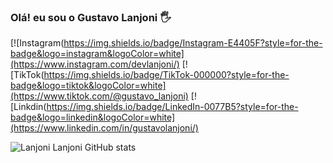### Olá! eu sou o Gustavo Lanjoni 🖐️

[![Instagram(https://img.shields.io/badge/Instagram-E4405F?style=for-the-badge&logo=instagram&logoColor=white](https://www.instagram.com/devlanjoni/)
[![TikTok(https://img.shields.io/badge/TikTok-000000?style=for-the-badge&logo=tiktok&logoColor=white](https://www.tiktok.com/@gustavo_lanjoni)
[![Linkdin(https://img.shields.io/badge/LinkedIn-0077B5?style=for-the-badge&logo=linkedin&logoColor=white](https://www.linkedin.com/in/gustavolanjoni/)

![Lanjoni Lanjoni GitHub stats](https://github-readme-stats.vercel.app/api?username=gustavolanjoi&show_icons=true&theme=transparent)

